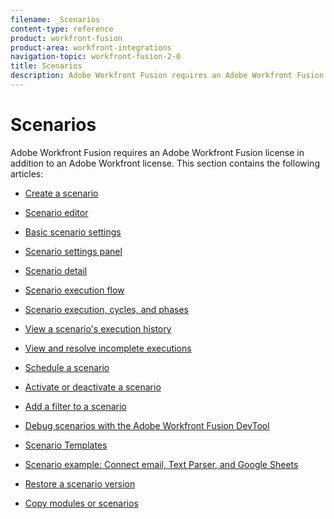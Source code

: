 ```yaml
---
filename: _Scenarios
content-type: reference
product: workfront-fusion
product-area: workfront-integrations
navigation-topic: workfront-fusion-2-0
title: Scenarios
description: Adobe Workfront Fusion requires an Adobe Workfront Fusion license in addition to an Adobe Workfront license.
---
```


# Scenarios

Adobe Workfront Fusion requires an Adobe Workfront Fusion license in addition to an Adobe Workfront license.
This section contains the following articles:

  <!--
  <li data-mc-conditions="QuicksilverOrClassic.Draft mode"><a href="../../workfront-fusion/scenarios/scenario-overview.md" class="MCXref xref" xrefformat="{para}">Adobe Workfront Fusion scenario overview</a> </li>
  -->

* [Create a scenario](../../workfront-fusion/scenarios/create-a-scenario.md) 
* [Scenario editor](../../workfront-fusion/scenarios/scenario-editor.md) 
* [Basic scenario settings](../../workfront-fusion/scenarios/basic-scenario-settings.md) 
* [Scenario settings panel](../../workfront-fusion/scenarios/scenario-settings-panel.md) 
* [Scenario detail](../../workfront-fusion/scenarios/scenario-detail.md) 
* [Scenario execution flow](../../workfront-fusion/scenarios/scenario-execution-flow.md) 
* [Scenario execution, cycles, and phases](../../workfront-fusion/scenarios/scenario-execution-cycles-phases.md) 
* [View a scenario's execution history](../../workfront-fusion/scenarios/view-scenario-execution-history.md) 
* [View and resolve incomplete executions](../../workfront-fusion/scenarios/view-and-resolve-incomplete-executions.md) 
* [Schedule a scenario](../../workfront-fusion/scenarios/schedule-a-scenario.md) 
* [Activate or deactivate a scenario](../../workfront-fusion/scenarios/activate-or-inactivate-scenario.md) 
* [Add a filter to a scenario](../../workfront-fusion/scenarios/add-a-filter-to-a-scenario.md)

  <!--
  <li data-mc-conditions="QuicksilverOrClassic.Draft mode"><a href="../../workfront-fusion/scenarios/cycles.md" class="MCXref xref" xrefformat="{para}">Cycles</a> </li>
  -->

* [Debug scenarios with the Adobe Workfront Fusion DevTool](../../workfront-fusion/scenarios/debug-scenarios-with-dev-tool.md) 
* [Scenario Templates](../../workfront-fusion/scenarios/templates/fusion-templates.md) 
* [Scenario example: Connect email, Text Parser, and Google Sheets](../../workfront-fusion/scenarios/example-connect-email-text-parser-gsheets.md) 
* [Restore a scenario version](../../workfront-fusion/scenarios/restore-a-scenario-version.md) 
* [Copy modules or scenarios](../../workfront-fusion/scenarios/copy-modules-or-scenarios.md)

